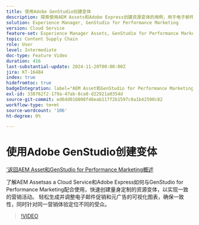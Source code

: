 ```yaml
---
title: 使用Adobe GenStudio创建变体
description: 探索使用AEM Assets和Adobe Express创建资源变体的用例，用于电子邮件和元广告中，以推广相同的营销体验。
solution: Experience Manager, GenStudio for Performance Marketing
version: Cloud Service
feature-set: Experience Manager Assets, GenStudio for Performance Marketing
topic: Content Supply Chain
role: User
level: Intermediate
doc-type: Feature Video
duration: 416
last-substantial-update: 2024-11-20T00:00:00Z
jira: KT-16484
index: true
hidefromtoc: true
badgeIntegration: label="AEM Asset和GenStudio for Performance Marketing" type="positive"
exl-id: 338762f2-179a-47ab-8ca8-d22921a0354d
source-git-commit: ed6dd016008f48eab117f2b1597c0a1b42590c82
workflow-type: tm+mt
source-wordcount: '106'
ht-degree: 0%

---
```


# 使用Adobe GenStudio创建变体

[&#39;返回AEM Asset和GenStudio for Performance Marketing概述](./overview.md)

了解AEM Assetsas a Cloud Service和Adobe Express如何与GenStudio for Performance Marketing配合使用，快速创建量身定制的资源变体，以实现一致的营销活动。 轻松生成并调整电子邮件促销和元广告的可视化图表，确保一致性，同时针对同一营销体验定位不同的受众。

>[!VIDEO](https://video.tv.adobe.com/v/3439266/?learn=on)
